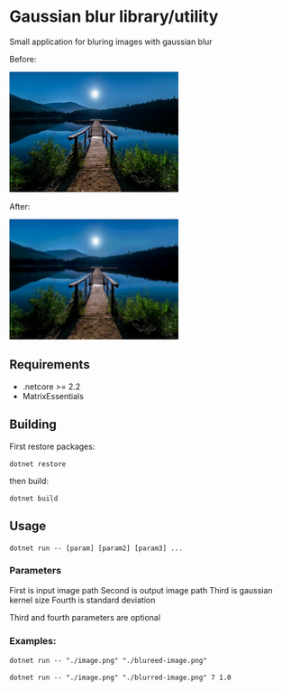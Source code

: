 # Gaussian blur library/utility

Small application for bluring images with gaussian blur

Before: 

<img src="photo.jpeg" width="300"/>

After:

<img src="photo-blurred.jpeg" width="300"/>

## Requirements
- .netcore >= 2.2 
- MatrixEssentials

## Building
First restore packages:
```
dotnet restore
```
then build:
```
dotnet build
```

## Usage
```
dotnet run -- [param] [param2] [param3] ...
```

### Parameters

First is input image path
Second is output image path
Third is gaussian kernel size
Fourth is standard deviation 

Third and fourth parameters are optional

### Examples: 
```
dotnet run -- "./image.png" "./blureed-image.png"
```
```
dotnet run -- "./image.png" "./blurred-image.png" 7 1.0
```
